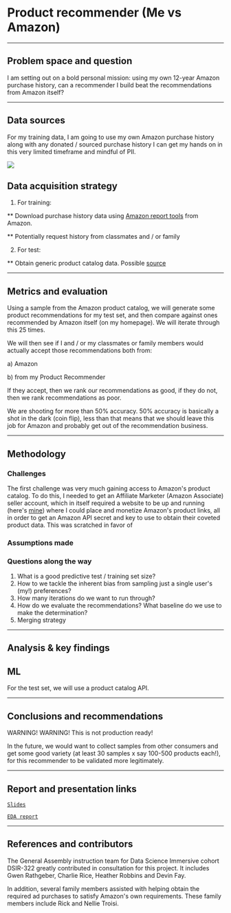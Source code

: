 # Product recommender (Me vs Amazon)

- - - 

## Problem space and question

I am setting out on a bold personal mission: using my own 12-year Amazon purchase history, can a recommender I build beat the recommendations from Amazon itself?

- - -
## Data sources

For my training data, I am going to use my own Amazon purchase history along with any donated / sourced purchase history I can get my hands on in this very limited timeframe and mindful of PII.

![](http://media.corporate-ir.net/media_files/IROL/17/176060/Oct18/Amazon%20logo.PNG)


## Data acquisition strategy

1. For training:

** Download purchase history data using [Amazon report tools](https://www.amazon.com/gp/b2b/reports) from Amazon.

** Potentially request history from classmates and / or family


2. For test:

** Obtain generic product catalog data. Possible [source](https://data.world/promptcloud/amazon-product-listing-q2-2020/workspace/project-summary?agentid=promptcloud&datasetid=amazon-product-listing-q2-2020)

- - -
## Metrics and evaluation

Using a sample from the Amazon product catalog, we will generate some product recommendations for my test set, and then compare against ones recommended by Amazon itself (on my homepage). We will iterate through this 25 times.

We will then see if I and / or my classmates or family members would actually accept those recommendations both from:

a) Amazon

b) from my Product Recommender

If they accept, then we rank our recommendations as good, if they do not, then we rank recommendations as poor.

We are shooting for more than 50% accuracy. 50% accuracy is basically a shot in the dark (coin flip), less than that means that we should leave this job for Amazon and probably get out of the recommendation business.

- - - 
## Methodology


### Challenges

The first challenge was very much gaining access to Amazon's product catalog. To do this, I needed to get an Affiliate Marketer (Amazon Associate) seller account, which in itself required a website to be up and running (here's [mine](https://productincubator.co/)) where I could place and monetize Amazon's product links, all in order to get an Amazon API secret and key to use to obtain their coveted product data. This was scratched in favor of 


### Assumptions made


### Questions along the way

1. What is a good predictive test / training set size?
2. How to we tackle the inherent bias from sampling just a single user's (my!) preferences?
3. How many iterations do we want to run through?
4. How do we evaluate the recommendations? What baseline do we use to make the determination?
5. Merging strategy


- - -
## Analysis & key findings



## ML

For the test set, we will use a product catalog API.

- - - 

## Conclusions and recommendations


WARNING! WARNING! This is not production ready!

In the future, we would want to collect samples from other consumers and get some good variety (at least 30 samples x say 100-500 products each!), for this recommender to be validated more legitimately.

- - -
## Report and presentation links

[`Slides`](https://docs.google.com/presentation/d/16-24og3wl4MC0OUlwuakeZuyuqF_WCxy1lFTB3g3K-8/edit?usp=sharing)

[`EDA report`](./code/Amazon-order-history-EDA.ipynb)

- - -
## References and contributors

The General Assembly instruction team for Data Science Immersive cohort DSIR-322 greatly contributed in consultation for this project. It includes Gwen Rathgeber, Charlie Rice, Heather Robbins and Devin Fay.

In addition, several family members assisted with helping obtain the required ad purchases to satisfy Amazon's own requirements. These family members include Rick and Nellie Troisi.
